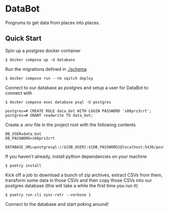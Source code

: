# DataBot

Progrums to get data from places into places.

## Quick Start

Spin up a postgres docker container
```
$ docker compose up -d database
```

Run the migrations defined in [./schema](./schema/)
```
$ docker compose run --rm sqitch deploy
```

Connect to our database as *postgres* and setup a user for DataBot to connect with
```
$ docker compose exec database psql -U postgres

postgres=# CREATE ROLE data_bot WITH LOGIN PASSWORD 's00prs3crt';
postgres=# GRANT readwrite TO data_bot;
```

Create a .env file in the project root with the following contents
```
DB_USER=data_bot
DB_PASSWORD=s00prs3crt

DATABASE_URL=postgresql://${DB_USER}:${DB_PASSWORD}@localhost:5436/postgres
```

If you haven't already, install python dependancies on your machine
```
$ poetry install
```

Kick off a job to download a bunch of zip archives, extract CSVs from them, transform some data in those CSVs and then copy those CSVs into our postgres database (this will take a while the first time you run it)
```
$ poetry run cli sync-retr --verbose 1
```

Connect to the database and start poking around!
